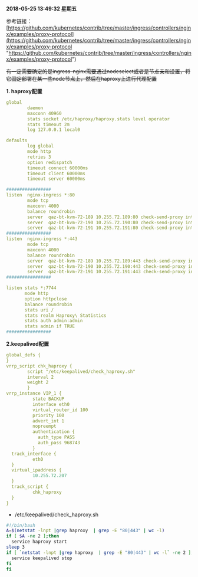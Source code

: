 **2018-05-25 13:49:32 星期五**

参考链接：
[https://github.com/kubernetes/contrib/tree/master/ingress/controllers/nginx/examples/proxy-protocol](https://github.com/kubernetes/contrib/tree/master/ingress/controllers/nginx/examples/proxy-protocol "https://github.com/kubernetes/contrib/tree/master/ingress/controllers/nginx/examples/proxy-protocol")


~~有一定需要确定的是ingress-nginx需要通过nodeselect或者是节点亲和设置，将它固定部署在某一些node节点上，然后在haproxy上进行代理配置~~

**1. haproxy配置**

``` yaml
global
        daemon
        maxconn 40960
        stats socket /etc/haproxy/haproxy.stats level operator
        stats timeout 2m
        log 127.0.0.1 local0

defaults
        log global
        mode http
        retries 3
        option redispatch
        timeout connect 60000ms
        timeout client 60000ms
        timeout server 60000ms

#################
listen  nginx-ingress *:80
        mode tcp
        maxconn 4000
        balance roundrobin
        server  qaz-bt-kvm-72-189 10.255.72.189:80 check-send-proxy inter 10s send-proxy
        server  qaz-bt-kvm-72-190 10.255.72.190:80 check-send-proxy inter 10s send-proxy
        server  qaz-bt-kvm-72-191 10.255.72.191:80 check-send-proxy inter 10s send-proxy
#################
listen  nginx-ingress *:443
        mode tcp
        maxconn 4000
        balance roundrobin
        server  qaz-bt-kvm-72-189 10.255.72.189:443 check-send-proxy inter 10s send-proxy
        server  qaz-bt-kvm-72-190 10.255.72.190:443 check-send-proxy inter 10s send-proxy
        server  qaz-bt-kvm-72-191 10.255.72.191:443 check-send-proxy inter 10s send-proxy
#################

listen stats *:7744
       mode http
       option httpclose
       balance roundrobin
       stats uri /
       stats realm Haproxy\ Statistics
       stats auth admin:admin
       stats admin if TRUE
#################
```

**2.keepalived配置**

``` yaml
global_defs {
}
vrrp_script chk_haproxy {
        script "/etc/keepalived/check_haproxy.sh"
        interval 2
        weight 2
        }
vrrp_instance VIP_1 {
          state BACKUP
          interface eth0
          virtual_router_id 100
          priority 100
          advert_int 1
          nopreempt
          authentication {
            auth_type PASS
            auth_pass 968743
          }
  track_interface {
          eth0
  }
  virtual_ipaddress {
          10.255.72.207
  }
  track_script {
          chk_haproxy
  }
}
```

- /etc/keepalived/check_haproxy.sh

``` bash
#!/bin/bash
A=$(netstat -lnpt |grep haproxy  | grep -E "80|443" | wc -l)
if [ $A -ne 2 ];then
  service haproxy start
sleep 3
if [ `netstat -lnpt |grep haproxy  | grep -E "80|443" | wc -l` -ne 2 ];then
  service keepalived stop
fi
fi
```
